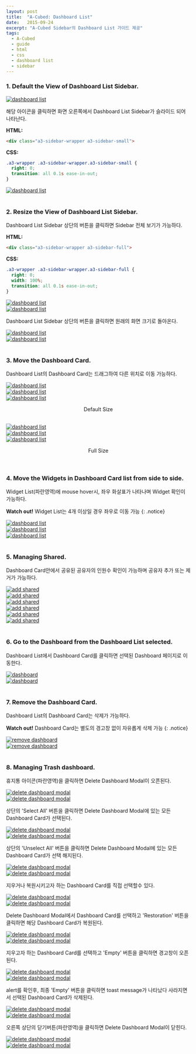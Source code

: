 ```yaml
---
layout: post
title:  "A-Cubed: Dashboard List"
date:   2015-09-24
excerpt: "A-Cubed Sidebar의 Dashboard List 가이드 제공"
tags:
  - A-Cubed
  - guide
  - html
  - css
  - dashboard list
  - sidebar
---
```


### 1. Default the View of Dashboard List Sidebar.

<a href="{{ site.url }}/images/works/20150924/image-1.png"><img src="{{ site.url }}/images/works/20150924/image-1.png" alt="dashboard list"></a>
<br>

해당 아이콘을 클릭하면 화면 오른쪽에서 Dashboard List Sidebar가 슬라이드 되어 나타난다.

**HTML:**

```html
<div class="a3-sidebar-wrapper a3-sidebar-small">
```

**CSS:**

```css
.a3-wrapper .a3-sidebar-wrapper.a3-sidebar-small {
  right: 0;
  transition: all 0.1s ease-in-out;
}
```

<a href="{{ site.url }}/images/works/20150924/image-2.png"><img src="{{ site.url }}/images/works/20150924/image-2.png" alt="dashboard list"></a>
<br>
<br>

### 2. Resize the View of Dashboard List Sidebar.

Dashboard List Sidebar 상단의 버튼을 클릭하면 Sidebar 전체 보기가 가능하다.

**HTML:**

```html
<div class="a3-sidebar-wrapper a3-sidebar-full">
```

**CSS:**

```css
.a3-wrapper .a3-sidebar-wrapper.a3-sidebar-full {
  right: 0;
  width: 100%;
  transition: all 0.1s ease-in-out;
}
```

<a href="{{ site.url }}/images/works/20150924/image-3.png"><img src="{{ site.url }}/images/works/20150924/image-3.png" alt="dashboard list"></a>
<br>
<a href="{{ site.url }}/images/works/20150924/image-4.png"><img src="{{ site.url }}/images/works/20150924/image-4.png" alt="dashboard list"></a>
<br>

Dashboard List Sidebar 상단의 버튼을 클릭하면 원래의 화면 크기로 돌아온다.

<a href="{{ site.url }}/images/works/20150924/image-5.png"><img src="{{ site.url }}/images/works/20150924/image-5.png" alt="dashboard list"></a>
<br>
<a href="{{ site.url }}/images/works/20150924/image-6.png"><img src="{{ site.url }}/images/works/20150924/image-6.png" alt="dashboard list"></a>
<br>
<br>

### 3. Move the Dashboard Card.

Dashboard List의 Dashboard Card는 드래그하여 다른 위치로 이동 가능하다.

<a href="{{ site.url }}/images/works/20150924/image-7.png"><img src="{{ site.url }}/images/works/20150924/image-7.png" alt="dashboard list"></a>
<br>
<a href="{{ site.url }}/images/works/20150924/image-8.png"><img src="{{ site.url }}/images/works/20150924/image-8.png" alt="dashboard list"></a>
<br>
<a href="{{ site.url }}/images/works/20150924/image-9.png"><img src="{{ site.url }}/images/works/20150924/image-9.png" alt="dashboard list"></a>
<center>Default Size</center><br>

<a href="{{ site.url }}/images/works/20150924/image-10.png"><img src="{{ site.url }}/images/works/20150924/image-10.png" alt="dashboard list"></a>
<br>
<a href="{{ site.url }}/images/works/20150924/image-11.png"><img src="{{ site.url }}/images/works/20150924/image-11.png" alt="dashboard list"></a>
<br>
<a href="{{ site.url }}/images/works/20150924/image-12.png"><img src="{{ site.url }}/images/works/20150924/image-12.png" alt="dashboard list"></a>
<center>Full Size</center>
<br>
<br>

### 4. Move the Widgets in Dashboard Card list from side to side.

Widget List(파란영역)에 mouse hover시, 좌우 화살표가 나타나며 Widget 확인이 가능하다.

**Watch out!** Widget List는 4개 이상일 경우 좌우로 이동 가능
{: .notice}

<a href="{{ site.url }}/images/works/20150924/image-13.png"><img src="{{ site.url }}/images/works/20150924/image-13.png" alt="dashboard list"></a>
<br>
<a href="{{ site.url }}/images/works/20150924/image-14.png"><img src="{{ site.url }}/images/works/20150924/image-14.png" alt="dashboard list"></a>
<br>
<a href="{{ site.url }}/images/works/20150924/image-15.png"><img src="{{ site.url }}/images/works/20150924/image-15.png" alt="dashboard list"></a>
<br>
<br>

### 5. Managing Shared.

Dashboard Card안에서 공유된 공유자의 인원수 확인이 가능하며 공유자 추가 또는 제거가 가능하다.

<a href="{{ site.url }}/images/works/20150924/image-16.png"><img src="{{ site.url }}/images/works/20150924/image-16.png" alt="add shared"></a>
<br>
<a href="{{ site.url }}/images/works/20150924/image-17.png"><img src="{{ site.url }}/images/works/20150924/image-17.png" alt="add shared"></a>
<br>
<a href="{{ site.url }}/images/works/20150924/image-18.png"><img src="{{ site.url }}/images/works/20150924/image-18.png" alt="add shared"></a>
<br>
<a href="{{ site.url }}/images/works/20150924/image-19.png"><img src="{{ site.url }}/images/works/20150924/image-19.png" alt="add shared"></a>
<br>
<a href="{{ site.url }}/images/works/20150924/image-20.png"><img src="{{ site.url }}/images/works/20150924/image-20.png" alt="add shared"></a>
<br>
<a href="{{ site.url }}/images/works/20150924/image-21.png"><img src="{{ site.url }}/images/works/20150924/image-21.png" alt="add shared"></a>
<br>
<br>

### 6. Go to the Dashboard from the Dashboard List selected.

Dashboard List에서 Dashboard Card를 클릭하면 선택된 Dashboard 페이지로 이동한다.

<a href="{{ site.url }}/images/works/20150924/image-22.png"><img src="{{ site.url }}/images/works/20150924/image-22.png" alt="dashboard"></a>
<br>
<a href="{{ site.url }}/images/works/20150924/image-23.png"><img src="{{ site.url }}/images/works/20150924/image-23.png" alt="dashboard"></a>
<br>
<br>

### 7. Remove the Dashboard Card.

Dashboard List의 Dashboard Card는 삭제가 가능하다.

**Watch out!** Dashboard Card는 별도의 경고창 없이 자유롭게 삭제 가능
{: .notice}

<a href="{{ site.url }}/images/works/20150924/image-24.png"><img src="{{ site.url }}/images/works/20150924/image-24.png" alt="remove dashboard"></a>
<br>
<a href="{{ site.url }}/images/works/20150924/image-25.png"><img src="{{ site.url }}/images/works/20150924/image-25.png" alt="remove dashboard"></a>
<br>
<br>

### 8. Managing Trash dashboard.

휴지통 아이콘(파란영역)을 클릭하면 Delete Dashboard Modal이 오픈된다.

<a href="{{ site.url }}/images/works/20150924/image-26.png"><img src="{{ site.url }}/images/works/20150924/image-26.png" alt="delete dashboard modal"></a>
<br>
<a href="{{ site.url }}/images/works/20150924/image-27.png"><img src="{{ site.url }}/images/works/20150924/image-27.png" alt="delete dashboard modal"></a>
<br>

상단의 'Select All' 버튼을 클릭하면 Delete Dashboard Modal에 있는 모든 Dashboard Card가 선택된다.

<a href="{{ site.url }}/images/works/20150924/image-28.png"><img src="{{ site.url }}/images/works/20150924/image-28.png" alt="delete dashboard modal"></a>
<br>
<a href="{{ site.url }}/images/works/20150924/image-29.png"><img src="{{ site.url }}/images/works/20150924/image-29.png" alt="delete dashboard modal"></a>
<br>

상단의 'Unselect All' 버튼을 클릭하면 Delete Dashboard Modal에 있는 모든 Dashboard Card가 선택 해지된다.

<a href="{{ site.url }}/images/works/20150924/image-30.png"><img src="{{ site.url }}/images/works/20150924/image-30.png" alt="delete dashboard modal"></a>
<br>
<a href="{{ site.url }}/images/works/20150924/image-31.png"><img src="{{ site.url }}/images/works/20150924/image-31.png" alt="delete dashboard modal"></a>
<br>

지우거나 복원시키고자 하는 Dashboard Card를 직접 선택할수 있다.

<a href="{{ site.url }}/images/works/20150924/image-32.png"><img src="{{ site.url }}/images/works/20150924/image-32.png" alt="delete dashboard modal"></a>
<br>
<a href="{{ site.url }}/images/works/20150924/image-33.png"><img src="{{ site.url }}/images/works/20150924/image-33.png" alt="delete dashboard modal"></a>
<br>

Delete Dashboard Modal에서 Dashboard Card를 선택하고 'Restoration' 버튼을 클릭하면 해당 Dashboard Card가 복원된다.

<a href="{{ site.url }}/images/works/20150924/image-34.png"><img src="{{ site.url }}/images/works/20150924/image-34.png" alt="delete dashboard modal"></a>
<br>
<a href="{{ site.url }}/images/works/20150924/image-35.png"><img src="{{ site.url }}/images/works/20150924/image-35.png" alt="delete dashboard modal"></a>
<br>

지우고자 하는 Dashboard Card를 선택하고 'Empty' 버튼을 클릭하면 경고창이 오픈된다.

<a href="{{ site.url }}/images/works/20150924/image-36.png"><img src="{{ site.url }}/images/works/20150924/image-36.png" alt="delete dashboard modal"></a>
<br>
<a href="{{ site.url }}/images/works/20150924/image-37.png"><img src="{{ site.url }}/images/works/20150924/image-37.png" alt="delete dashboard modal"></a>
<br>

alert를 확인후, 최종 'Empty' 버튼을 클릭하면 toast message가 나타났다 사라지면서 선택된 Dashboard Card가 삭제된다.

<a href="{{ site.url }}/images/works/20150924/image-38.png"><img src="{{ site.url }}/images/works/20150924/image-38.png" alt="delete dashboard modal"></a>
<br>
<a href="{{ site.url }}/images/works/20150924/image-39.png"><img src="{{ site.url }}/images/works/20150924/image-39.png" alt="delete dashboard modal"></a>
<br>

오른쪽 상단의 닫기버튼(파란영역)을 클릭하면 Delete Dashboard Modal이 닫힌다.

<a href="{{ site.url }}/images/works/20150924/image-40.png"><img src="{{ site.url }}/images/works/20150924/image-40.png" alt="delete dashboard modal"></a>
<br>
<a href="{{ site.url }}/images/works/20150924/image-41.png"><img src="{{ site.url }}/images/works/20150924/image-41.png" alt="delete dashboard modal"></a>
